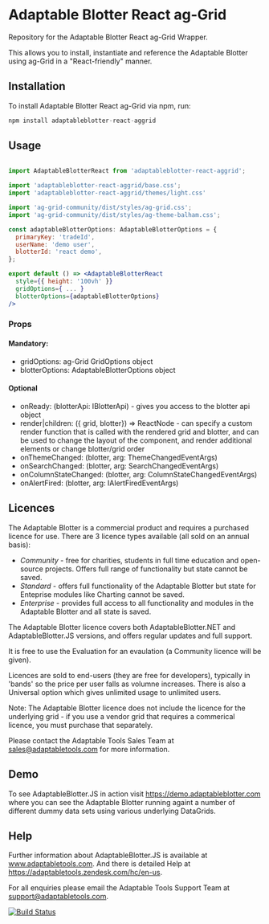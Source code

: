 # Adaptable Blotter React ag-Grid

Repository for the Adaptable Blotter React ag-Grid Wrapper.

This allows you to install, instantiate and reference the Adaptable Blotter using ag-Grid in a "React-friendly" manner.

## Installation

To install Adaptable Blotter React ag-Grid via npm, run:

```javascript
npm install adaptableblotter-react-aggrid
```

## Usage

```jsx

import AdaptableBlotterReact from 'adaptableblotter-react-aggrid';

import 'adaptableblotter-react-aggrid/base.css';
import 'adaptableblotter-react-aggrid/themes/light.css'

import 'ag-grid-community/dist/styles/ag-grid.css';
import 'ag-grid-community/dist/styles/ag-theme-balham.css';

const adaptableBlotterOptions: AdaptableBlotterOptions = {
  primaryKey: 'tradeId',
  userName: 'demo user',
  blotterId: 'react demo',
};

export default () => <AdaptableBlotterReact
  style={{ height: '100vh' }}
  gridOptions={ ... }
  blotterOptions={adaptableBlotterOptions}
/>


```

### Props

#### Mandatory:

- gridOptions: ag-Grid GridOptions object
- blotterOptions: AdaptableBlotterOptions object

#### Optional

- onReady: (blotterApi: IBlotterApi) - gives you access to the blotter api object
- render|children: ({ grid, blotter}) => ReactNode - can specify a custom render function that is called with the rendered grid and blotter, and can be used to change the layout of the component, and render additional elements or change blotter/grid order
- onThemeChanged: (blotter, arg: ThemeChangedEventArgs)
- onSearchChanged: (blotter, arg: SearchChangedEventArgs)
- onColumnStateChanged: (blotter, arg: ColumnStateChangedEventArgs)
- onAlertFired: (blotter, arg: IAlertFiredEventArgs)

## Licences

The Adaptable Blotter is a commercial product and requires a purchased licence for use.
There are 3 licence types available (all sold on an annual basis):

- _Community_ - free for charities, students in full time education and open-source projects. Offers full range of functionality but state cannot be saved.
- _Standard_ - offers full functionality of the Adaptable Blotter but state for Enteprise modules like Charting cannot be saved.
- _Enterprise_ - provides full access to all functionality and modules in the Adaptable Blotter and all state is saved.

The Adaptable Blotter licence covers both AdaptableBlotter.NET and AdaptableBlotter.JS versions, and offers regular updates and full support.

It is free to use the Evaluation for an evaulation (a Community licence will be given).

Licences are sold to end-users (they are free for developers), typically in 'bands' so the price per user falls as volumne increases. There is also a Universal option which gives unlimited usage to unlimited users.

Note: The Adaptable Blotter licence does not include the licence for the underlying grid - if you use a vendor grid that requires a commerical licence, you must purchase that separately.

Please contact the Adaptable Tools Sales Team at sales@adaptabletools.com for more information.

## Demo

To see AdaptableBlotter.JS in action visit https://demo.adaptableblotter.com where you can see the Adaptable Blotter running againt a number of different dummy data sets using various underlying DataGrids.

## Help

Further information about AdaptableBlotter.JS is available at www.adaptabletools.com. And there is detailed Help at https://adaptabletools.zendesk.com/hc/en-us.

For all enquiries please email the Adaptable Tools Support Team at support@adaptabletools.com.

[![Build Status](https://travis-ci.org/JonnyAdaptableTools/adaptableblotter.svg?branch=master)](https://travis-ci.org/JonnyAdaptableTools/adaptableblotter)
